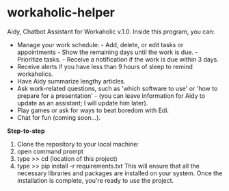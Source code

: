 # workaholic-helper
Aidy, Chatbot Assistant for Workaholic v.1.0. Inside this program, you can:
- Manage your work schedule:
      - Add, delete, or edit tasks or appointments
      - Show the remaining days until the work is due.
      - Prioritize tasks.
      - Receive a notification if the work is due within 3 days.
- Receive alerts if you have less than 9 hours of sleep to remind workaholics.
- Have Aidy summarize lengthy articles.
- Ask work-related questions, such as 'which software to use' or 'how to prepare for a presentation'
       - (you can leave information for Aidy to update as an assistant; I will update him later).
- Play games or ask for ways to beat boredom with Edi.
- Chat for fun (coming soon...).

**Step-to-step**
1. Clone the repository to your local machine:
2. open command prompt
3. type >> cd (location of this project)
4. type >> pip install -r requirements.txt
This will ensure that all the necessary libraries and packages are installed on your system. Once the installation is complete, you're ready to use the project.
